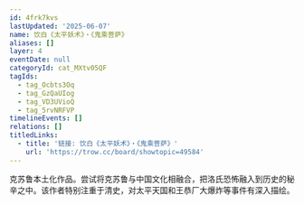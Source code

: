 ```yaml
---
id: 4frk7kvs
lastUpdated: '2025-06-07'
name: 饮白《太平妖术》・《鬼乘菩萨》
aliases: []
layer: 4
eventDate: null
categoryId: cat_MXtv05QF
tagIds:
  - tag_Ocbts3Oq
  - tag_GzQaUIog
  - tag_VD3UVioQ
  - tag_5rvNRFVP
timelineEvents: []
relations: []
titledLinks:
  - title: '链接: 饮白《太平妖术》・《鬼乘菩萨》'
    url: 'https://trow.cc/board/showtopic=49584'
---
```

克苏鲁本土化作品。尝试将克苏鲁与中国文化相融合，把洛氏恐怖融入到历史的秘辛之中。该作者特别注重于清史，对太平天国和王恭厂大爆炸等事件有深入描绘。
